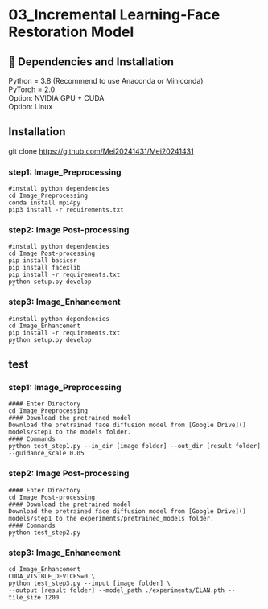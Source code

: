 # 03_Incremental Learning-Face Restoration Model   
## 🔧 Dependencies and Installation
Python = 3.8 (Recommend to use Anaconda or Miniconda)  
PyTorch = 2.0  
Option: NVIDIA GPU + CUDA  
Option: Linux  
## Installation
git clone https://github.com/Mei20241431/Mei20241431

### step1: Image_Preprocessing 
```
#install python dependencies  
cd Image_Preprocessing
conda install mpi4py  
pip3 install -r requirements.txt 
```

### step2: Image Post-processing
```
#install python dependencies  
cd Image Post-processing  
pip install basicsr  
pip install facexlib  
pip install -r requirements.txt  
python setup.py develop
```

### step3: Image_Enhancement
```
#install python dependencies   
cd Image_Enhancement   
pip install -r requirements.txt   
python setup.py develop
```

## test

### step1: Image_Preprocessing
```
#### Enter Directory
cd Image_Preprocessing 
#### Download the pretrained model
Download the pretrained face diffusion model from [Google Drive]() models/step1 to the models folder. 
#### Commands
python test_step1.py --in_dir [image folder] --out_dir [result folder]  --guidance_scale 0.05
```

### step2: Image Post-processing
```
#### Enter Directory
cd Image Post-processing 
#### Download the pretrained model
Download the pretrained face diffusion model from [Google Drive]() models/step1 to the experiments/pretrained_models folder. 
#### Commands
python test_step2.py
```



### step3: Image_Enhancement  
```
cd Image_Enhancement 
CUDA_VISIBLE_DEVICES=0 \
python test_step3.py --input [image folder] \
--output [result folder] --model_path ./experiments/ELAN.pth --tile_size 1200
```



<!--
**Mei20241431/Mei20241431** is a ✨ _special_ ✨ repository because its `README.md` (this file) appears on your GitHub profile.

Here are some ideas to get you started:

- 🔭 I’m currently working on ...
- 🌱 I’m currently learning ...
- 👯 I’m looking to collaborate on ...
- 🤔 I’m looking for help with ...
- 💬 Ask me about ...
- 📫 How to reach me: ...
- 😄 Pronouns: ...
- ⚡ Fun fact: ...
-->
